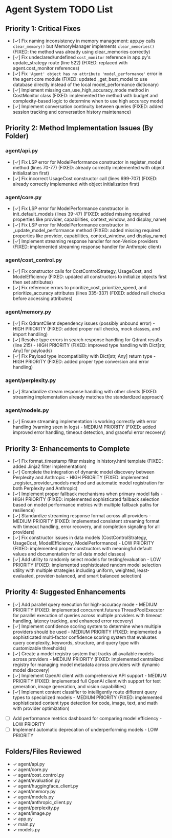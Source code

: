 # Agent System TODO List

## Priority 1: Critical Fixes
- [✓] Fix naming inconsistency in memory management: app.py calls `clear_memory()` but MemoryManager implements `clear_memories()` (FIXED: the method was already using clear_memories correctly)
- [✓] Fix undeclared/undefined `cost_monitor` reference in app.py's update_strategy route (line 522) (FIXED: replaced with agent.cost_monitor references)
- [✓] Fix `'Agent' object has no attribute 'model_performance'` error in the agent core module (FIXED: updated _get_best_model to use database directly instead of the local model_performance dictionary)
- [✓] Implement missing can_use_high_accuracy_mode method in CostMonitor class (FIXED: implemented the method with budget and complexity-based logic to determine when to use high accuracy mode)
- [✓] Implement conversation continuity between queries (FIXED: added session tracking and conversation history maintenance)

## Priority 2: Method Implementation Issues (By Folder)
### agent/api.py
- [✓] Fix LSP error for ModelPerformance constructor in register_model method (lines 70-77) (FIXED: already correctly implemented with object initialization first)
- [✓] Fix incorrect UsageCost constructor call (lines 699-707) (FIXED: already correctly implemented with object initialization first)

### agent/core.py
- [✓] Fix LSP error for ModelPerformance constructor in init_default_models (lines 39-47) (FIXED: added missing required properties like provider, capabilities, context_window, and display_name)
- [✓] Fix LSP error for ModelPerformance constructor in _update_model_performance method (FIXED: added missing required properties like provider, capabilities, context_window, and display_name)
- [✓] Implement streaming response handler for non-Venice providers (FIXED: implemented streaming response handler for Anthropic client)

### agent/cost_control.py
- [✓] Fix constructor calls for CostControlStrategy, UsageCost, and ModelEfficiency (FIXED: updated all constructors to initialize objects first then set attributes)
- [✓] Fix reference errors to prioritize_cost, prioritize_speed, and prioritize_accuracy attributes (lines 335-337) (FIXED: added null checks before accessing attributes)

### agent/memory.py
- [✓] Fix QdrantClient dependency issues (possibly unbound error) - HIGH PRIORITY (FIXED: added proper null checks, mock classes, and import handling)
- [✓] Resolve type errors in search response handling for Qdrant results (line 215) - HIGH PRIORITY (FIXED: improved type handling with Dict[str, Any] for payloads)
- [✓] Fix Payload type incompatibility with Dict[str, Any] return type - HIGH PRIORITY (FIXED: added proper type conversion and error handling)

### agent/perplexity.py
- [✓] Standardize stream response handling with other clients (FIXED: streaming implementation already matches the standardized approach)

### agent/models.py
- [✓] Ensure streaming implementation is working correctly with error handling (warning seen in logs) - MEDIUM PRIORITY (FIXED: added improved error handling, timeout detection, and graceful error recovery)

## Priority 3: Enhancements to Complete
- [✓] Fix format_timestamp filter missing in history.html template (FIXED: added Jinja2 filter implementation)
- [✓] Complete the integration of dynamic model discovery between Perplexity and Anthropic - HIGH PRIORITY (FIXED: implemented _register_provider_models method and automatic model registration for both Perplexity and Anthropic)
- [✓] Implement proper fallback mechanisms when primary model fails - HIGH PRIORITY (FIXED: implemented sophisticated fallback selection based on model performance metrics with multiple fallback paths for resilience)
- [✓] Standardize streaming response format across all providers - MEDIUM PRIORITY (FIXED: implemented consistent streaming format with timeout handling, error recovery, and completion signaling for all providers)
- [✓] Fix constructor issues in data models (CostControlStrategy, UsageCost, ModelEfficiency, ModelPerformance) - LOW PRIORITY (FIXED: implemented proper constructors with meaningful default values and documentation for all data model classes)
- [✓] Add utility to randomly select models for testing/evaluation - LOW PRIORITY (FIXED: implemented sophisticated random model selection utility with multiple strategies including uniform, weighted, least-evaluated, provider-balanced, and smart balanced selection)

## Priority 4: Suggested Enhancements
- [✓] Add parallel query execution for high-accuracy mode - MEDIUM PRIORITY (FIXED: implemented concurrent.futures ThreadPoolExecutor for parallel execution of queries across multiple providers with timeout handling, latency tracking, and enhanced error recovery)
- [✓] Implement confidence scoring system to determine when multiple providers should be used - MEDIUM PRIORITY (FIXED: implemented a sophisticated multi-factor confidence scoring system that evaluates query complexity, keywords, structure, and query type with customizable thresholds)
- [✓] Create a model registry system that tracks all available models across providers - MEDIUM PRIORITY (FIXED: implemented centralized registry for managing model metadata across providers with dynamic model discovery)
- [✓] Implement OpenAI client with comprehensive API support - MEDIUM PRIORITY (FIXED: implemented full OpenAI client with support for text generation, image generation, and vision capabilities)
- [✓] Implement content classifier to intelligently route different query types to specialized models - MEDIUM PRIORITY (FIXED: implemented sophisticated content type detection for code, image, text, and math with provider optimization)
- [ ] Add performance metrics dashboard for comparing model efficiency - LOW PRIORITY
- [ ] Implement automatic deprecation of underperforming models - LOW PRIORITY

## Folders/Files Reviewed
- ✓ agent/api.py
- ✓ agent/core.py
- ✓ agent/cost_control.py
- ✓ agent/evaluation.py
- ✓ agent/huggingface_client.py
- ✓ agent/memory.py
- ✓ agent/models.py
- ✓ agent/anthropic_client.py
- ✓ agent/perplexity.py
- ✓ agent/image.py
- ✓ app.py
- ✓ main.py
- ✓ models.py